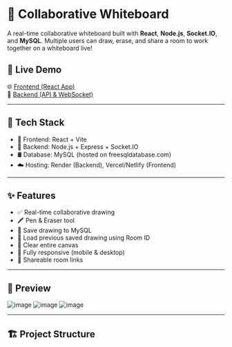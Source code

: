# 🧠 Collaborative Whiteboard

A real-time collaborative whiteboard built with **React**, **Node.js**, **Socket.IO**, and **MySQL**. Multiple users can draw, erase, and share a room to work together on a whiteboard live!

## 🔗 Live Demo
🌐 [Frontend (React App)](https://whiteboard-project-lv8y.vercel.app/)  
🔧 [Backend (API & WebSocket)](https://whiteboard-backend-0wlm.onrender.com)

---

## 🧰 Tech Stack

- 🎨 Frontend: React + Vite
- 🚀 Backend: Node.js + Express + Socket.IO
- 🛢️ Database: MySQL (hosted on freesqldatabase.com)
- ☁️ Hosting: Render (Backend), Vercel/Netlify (Frontend)

---

## ✨ Features

- ✅ Real-time collaborative drawing
- 🖍️ Pen & Eraser tool
- 💾 Save drawing to MySQL
- 🔁 Load previous saved drawing using Room ID
- 🧹 Clear entire canvas
- 📱 Fully responsive (mobile & desktop)
- 🔗 Shareable room links

---

## 📸 Preview

![image](https://github.com/user-attachments/assets/8ef51f0c-6055-48e9-8120-dab4edf623f5)
![image](https://github.com/user-attachments/assets/17359d8e-d28e-464e-8187-3d734f2a240e)
![image](https://github.com/user-attachments/assets/2cbeaa15-20b0-4109-8924-793fd15ec659)

---

## 🏗️ Project Structure

